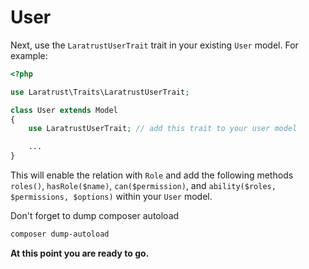 # User

Next, use the `LaratrustUserTrait` trait in your existing `User` model. For example:

```php
<?php

use Laratrust\Traits\LaratrustUserTrait;

class User extends Model
{
    use LaratrustUserTrait; // add this trait to your user model

    ...
}
```

This will enable the relation with `Role` and add the following methods `roles()`, `hasRole($name)`, `can($permission)`, and `ability($roles, $permissions, $options)` within your `User` model.

Don't forget to dump composer autoload

```bash
composer dump-autoload
```

**At this point you are ready to go.**